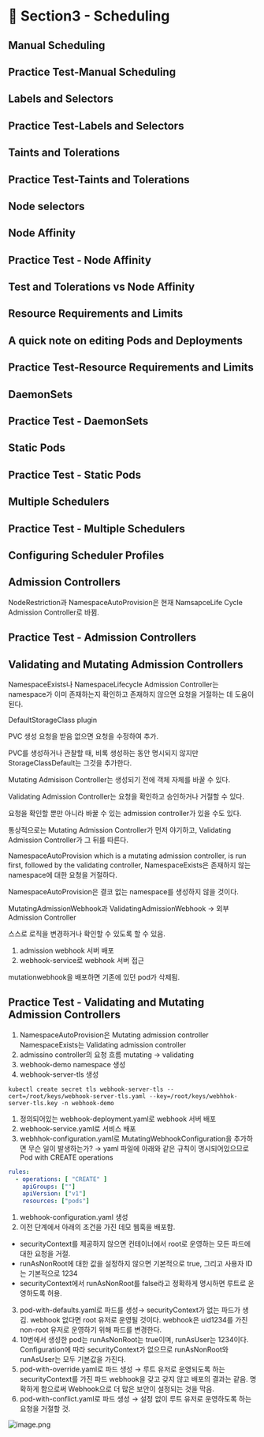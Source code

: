 # 🍨 Section3 - Scheduling

## Manual Scheduling


## Practice Test-Manual Scheduling


## Labels and Selectors


## Practice Test-Labels and Selectors


## Taints and Tolerations


## Practice Test-Taints and Tolerations


## Node selectors


## Node Affinity


## Practice Test - Node Affinity


## Test and Tolerations vs Node Affinity


## Resource Requirements and Limits


## A quick note on editing Pods and Deployments


## Practice Test-Resource Requirements and Limits


## DaemonSets


## Practice Test - DaemonSets


## Static Pods


## Practice Test - Static Pods


## Multiple Schedulers


## Practice Test - Multiple Schedulers


## Configuring Scheduler Profiles


## Admission Controllers


NodeRestriction과 NamespaceAutoProvision은 현재 NamsapceLife Cycle Admission Controller로 바뀜.


## Practice Test - Admission Controllers


## Validating and Mutating Admission Controllers


NamespaceExists나 NamespaceLifecycle Admission Controller는 namespace가 이미 존재하는지 확인하고 존재하지 않으면 요청을 거절하는 데 도움이 된다.


DefaultStorageClass plugin


PVC 생성 요청을 받음 없으면 요청을 수정하여 추가.


PVC를 생성하거나 관찰할 때, 비록 생성하는 동안 명시되지 않지만 StorageClassDefault는 그것을 추가한다.


Mutating Admisison Controller는 생성되기 전에 객체 자체를 바꿀 수 있다.


Validating Admission Controller는 요청을 확인하고 승인하거나 거절할 수 있다.


요청을 확인할 뿐만 아니라 바꿀 수 있는 admission controller가 있을 수도 있다.


통상적으로는 Mutating Admission Controller가 먼저 야기하고, Validating Admission Controller가 그 뒤를 따른다.


NamespaceAutoProvision which is a mutating admission controller, is run first, followed by the validating controller, NamespaceExists은 존재하지 않는 namespace에 대한 요청을 거절하다.


NamespaceAutoProvision은 결코 없는 namespace를 생성하지 않을 것이다.


MutatingAdmissionWebhook과 ValidatingAdmissionWebhook → 외부 Admission Controller


스스로 로직을 변경하거나 확인할 수 있도록 할 수 있음.

1. admission webhook 서버 배포
2. webhook-service로 webhook 서버 접근

mutationwebhook을 배포하면 기존에 있던 pod가 삭제됨.


## Practice Test - Validating and Mutating Admission Controllers

1. NamespaceAutoProvision은 Mutating admission controller
NamespaceExists는 Validating admission controller
2. admissino controller의 요청 흐름
mutating → validating
3. webhook-demo namespace 생성
4. webhook-server-tls 생성

```shell
kubectl create secret tls webhook-server-tls --cert=/root/keys/webhook-server-tls.yaml --key=/root/keys/webhhok-server-tls.key -n webhook-demo
```

1. 정의되어있는 webhook-deployment.yaml로 webhook 서버 배포
2. webhook-service.yaml로 서비스 배포
3. webhhok-configuration.yaml로 MutatingWebhookConfiguration을 추가하면 무슨 일이 발생하는가?
→ yaml 파일에 아래와 같은 규칙이 명시되어있으므로 Pod with CREATE operations

```yaml
rules:
  - operations: [ "CREATE" ]
    apiGroups: [""]
    apiVersion: ["v1"]
    resources: ["pods"]
```

1. webhook-configuration.yaml 생성
2. 이전 단계에서 아래의 조건을 가진 데모 웹훅을 배포함.
- securityContext를 제공하지 않으면 컨테이너에서 root로 운영하는 모든 파드에 대한 요청을 거절.
- runAsNonRoot에 대한 값을 설정하지 않으면 기본적으로 true, 그리고 사용자 ID는 기본적으로 1234
- securityContext에서 runAsNonRoot를 false라고 정확하게 명시하면 루트로 운영하도록 허용.
3. pod-with-defaults.yaml로 파드를 생성→ securityContext가 없는 파드가 생김.
webhook 없다면 root 유저로 운영될 것이다. webhook은 uid1234를 가진 non-root 유저로 운영하기 위해 파드를 변경한다.
4. 10번에서 생성한 pod는 runAsNonRoot는 true이며, runAsUser는 1234이다.
Configuration에 따라 securityContext가 없으므로 runAsNonRoot와 runAsUser는 모두 기본값을 가진다.
5. pod-with-override.yaml로 파드 생성 → 루트 유저로 운영되도록 하는 securityContext를 가진 파드
webhook을 갖고 갖지 않고 배포의 결과는 같음.
명확하게 함으로써 Webhook으로 더 많은 보안이 설정되는 것을 막음.
6. pod-with-conflict.yaml로 파드 생성 → 
설정 없이 루트 유저로 운영하도록 하는 요청을 거절할 것.

![image.png](https://prod-files-secure.s3.us-west-2.amazonaws.com/b2ea2032-00e9-4883-a13b-cb03cf5b2334/501c3b54-0de4-44d6-afe6-eca0c6373e4f/image.png?X-Amz-Algorithm=AWS4-HMAC-SHA256&X-Amz-Content-Sha256=UNSIGNED-PAYLOAD&X-Amz-Credential=ASIAZI2LB466QHKP3XR2%2F20250313%2Fus-west-2%2Fs3%2Faws4_request&X-Amz-Date=20250313T140834Z&X-Amz-Expires=3600&X-Amz-Security-Token=IQoJb3JpZ2luX2VjEI7%2F%2F%2F%2F%2F%2F%2F%2F%2F%2FwEaCXVzLXdlc3QtMiJHMEUCIQDp8t2LW8kJeMn7Z%2F9qnuxMntXGCVLmG4jDDBHuVAAnjAIgBtL6vRdRO%2Bl%2FGe04eeHhNrzyttFAZkJK%2FGLeLozde4kqiAQI1%2F%2F%2F%2F%2F%2F%2F%2F%2F%2F%2FARAAGgw2Mzc0MjMxODM4MDUiDHXQPLQvEEhWw8R7%2ByrcA7ASoC3nFhXjcSBD5FFNDb93jJ5pORbOwmwzVKL1h9KG9bBRAsyOmdCFstxZSclRaoqLA7mqr87lJG5MonVmIwjYs3wC7OGmivuM%2BxSohTa4VNYGalIV24jZqr2CZLQAXsEbtyr1upZ2sNoxO%2BWM0uepJbbSzIC6kMXj0qpkyOA3XNtP4COfcbf2YTWwkr48Z%2BnwaQstVdYktGFg3VfrnBgUaGgyaoOnGhEyAJaDw0mnl4wtum1t0c7brp7SFwLwKUwrtmXZcz9Eey%2BOZvytdlkPDnQm66d8awPrHgZMYBcmaQcb1EnVApK3Ew8zVT1gRRfsbFh356FGFA6cfT6wBlaa%2FqsNvuTgi1EUI2NDDx%2FdFDYqDW2KETZ74rfwESbXR2FBwCtrhWWFsKhtwcGXyN00%2FoP6SVqOFAA4YqbM0n6DJrKqQ09xp9zGPUIMtIHQZNoC%2FELAV8nFBCAuMfBHkcwvBsOgIv3NrZ9alMeRW%2B7r2Hcfs4qANdKjkBWnI%2F34XxX0Ivjqo3HQ4x7W4eEhSNixwtDqRS%2BnDO04POBqFQ%2BVdgXMfn9ZtOVEBjiyfcO8s5qGjC%2FRihI2hN2qY%2BzRsxKXLPnKmqtsL6eJ5JMbSFK64wallLspesSjGII1MJ%2B8y74GOqUB3nXD8cQnJ0JbCNmI0eXaxB%2Bq%2BIKAtOTpqnRqlgw7vqFju7jKQ%2FnVpt8GNK61QY52nJwAa3sBbtRDTAw16HnY4BjjzqVqeZ9VfFiapwV%2FmMWa38SFRWgNlR96X28d4b3KFZ66AdwDtjqbuk%2BZMc5bS3nIdTZ%2F5D%2B7cSbjRckOKAExMCcQwM0fkmupQafu2bY7Cm9gle1pOV3vUDCaPOh%2BpjCMVNOk&X-Amz-Signature=c39b78ec05f78f19fdfb67fec159ecaec6efaa4a2621a06fdbcf81cc590acee5&X-Amz-SignedHeaders=host&x-id=GetObject)

